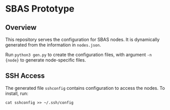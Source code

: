 # SBAS Prototype

## Overview

This repository serves the configuration for SBAS nodes.
It is dynamically generated from the information in `nodes.json`.

Run `python3 gen.py` to create the configuration files, with argument `-n {node}` to generate node-specific files.

## SSH Access

The generated file `sshconfig` contains configuration to access the nodes.
To install, run:
```
cat sshconfig >> ~/.ssh/config
```

